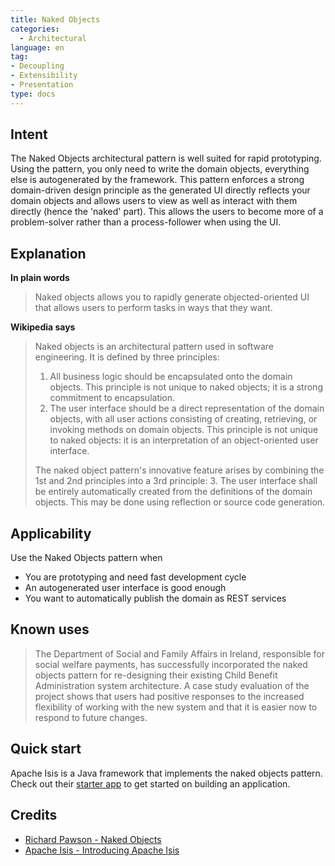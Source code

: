 ```yaml
---
title: Naked Objects
categories:
  - Architectural
language: en
tag:
- Decoupling
- Extensibility
- Presentation
type: docs
---
```


## Intent
The Naked Objects architectural pattern is well suited for rapid
prototyping. Using the pattern, you only need to write the domain objects,
everything else is autogenerated by the framework. This pattern enforces a strong domain-driven design principle as the generated UI directly reflects your domain objects and allows users to view as well as interact with them directly (hence the 'naked' part). This allows the users to become more of a problem-solver rather than a process-follower when using the UI.

## Explanation
 
**In plain words**

> Naked objects allows you to rapidly generate objected-oriented UI that allows users to perform tasks in ways that they want.
 
**Wikipedia says**
> Naked objects is an architectural pattern used in software engineering. It is defined by three principles:
> 
> 1. All business logic should be encapsulated onto the domain objects. This principle is not unique to naked objects; it is a strong commitment to encapsulation.
> 2. The user interface should be a direct representation of the domain objects, with all user actions consisting of creating, retrieving, or invoking methods on domain objects. This principle is not unique to naked objects: it is an interpretation of an object-oriented user interface.
>
> The naked object pattern's innovative feature arises by combining the 1st and 2nd principles into a 3rd principle:
> 3. The user interface shall be entirely automatically created from the definitions of the domain objects. This may be done using reflection or source code generation.

## Applicability
Use the Naked Objects pattern when

* You are prototyping and need fast development cycle
* An autogenerated user interface is good enough
* You want to automatically publish the domain as REST services

## Known uses 
> The Department of Social and Family Affairs in Ireland, responsible for social welfare payments, has successfully incorporated the naked objects pattern for re-designing their existing Child Benefit Administration system architecture. A case study evaluation of the project shows that users had positive responses to the increased flexibility of working with the new system and that it is easier now to respond to future changes.

## Quick start

Apache Isis is a Java framework that implements the naked objects pattern. Check out their [starter app](https://isis.apache.org/docs/2.0.0-M9/starters/simpleapp.html) to get started on building an application.

## Credits

* [Richard Pawson - Naked Objects](http://downloads.nakedobjects.net/resources/Pawson%20thesis.pdf)
* [Apache Isis - Introducing Apache Isis](https://isis.apache.org/versions/1.16.0/pages/downloadable-presentations/resources/downloadable-presentations/IntroducingApacheIsis-notes.pdf)


